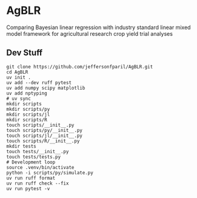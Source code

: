 # AgBLR
Comparing Bayesian linear regression with industry standard linear mixed model framework for agricultural research crop yield trial analyses

## Dev Stuff

```shell
git clone https://github.com/jeffersonfparil/AgBLR.git
cd AgBLR
uv init .
uv add --dev ruff pytest
uv add numpy scipy matplotlib
uv add nptyping
# uv sync
mkdir scripts
mkdir scripts/py
mkdir scripts/jl
mkdir scripts/R
touch scripts/__init__.py
touch scripts/py/__init__.py
touch scripts/jl/__init__.py
touch scripts/R/__init__.py
mkdir tests
touch tests/__init__.py
touch tests/tests.py
# Development loop
source .venv/bin/activate
python -i scripts/py/simulate.py
uv run ruff format
uv run ruff check --fix
uv run pytest -v
```